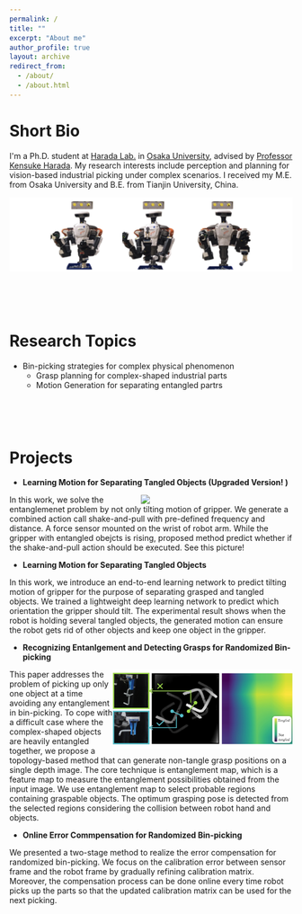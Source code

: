 ```yaml
---
permalink: /
title: ""
excerpt: "About me"
author_profile: true
layout: archive
redirect_from: 
  - /about/
  - /about.html
---    
```

# Short Bio

I'm a Ph.D. student at [Harada Lab.](https://www.roboticmanipulation.org/) in [Osaka University](https://www.osaka-u.ac.jp/en), advised by [Professor Kensuke Harada](http://www.hlab.sys.es.osaka-u.ac.jp/people/harada/). My research interests include perception and planning for vision-based industrial picking under complex scenarios. I received my M.E. from Osaka University and B.E. from Tianjin University, China. 

![avatar-w70](/images/frontpage.png)

</br>
</br>
</br>

# Research Topics

- Bin-picking strategies for complex physical phenomenon
  - Grasp planning for complex-shaped industrial parts
  - Motion Generation for separating entangled partrs

</br>
</br>
</br>

# Projects

- **Learning Motion for Separating Tangled Objects (Upgraded Version! )**

<img align="right" width="270" src="/images/shaking.gif">
In this work, we solve the entanglemenet problem by not only tilting motion of gripper. We generate a combined action call shake-and-pull with pre-defined frequency and distance. A force sensor mounted on the wrist of robot arm. While the gripper with entangled obejcts is rising, proposed method predict whether if the shake-and-pull action should be executed. See this picture! 


- **Learning Motion for Separating Tangled Objects**

In this work, we introduce an end-to-end learning network to predict tilting motion of gripper for the purpose of separating grasped and tangled objects. We trained a lightweight deep learning network to predict which orientation the gripper should tilt. The experimental result shows when the robot is holding several tangled objects, the generated motion can ensure the robot gets rid of other objects and keep one object in the gripper. 


- **Recognizing Entanlgement and Detecting Grasps for Randomized Bin-picking**

<img align="right" width="320" src="/images/emap.jpg">
This paper addresses the problem of picking up only one object at a time avoiding any entanglement in bin-picking. To cope with a difficult case where the complex-shaped objects are heavily entangled together, we propose a topology-based method that can generate non-tangle grasp positions on a single depth image. The core technique is entanglement map, which is a feature map to measure the entanglement possibilities obtained from the input image. We use entanglement map to select probable regions containing graspable objects. The optimum grasping pose is detected from the selected regions considering the collision between robot hand and objects. 


- **Online Error Commpensation for Randomized Bin-picking**

We presented a two-stage method to realize the error compensation for randomized bin-picking. We focus on the calibration error between sensor frame and the robot frame by gradually refining calibration matrix. Moreover, the compensation process can be done online every time robot picks up the parts so that the updated calibration matrix can be used for the next picking.


